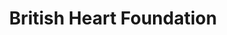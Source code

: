 ---
title: "British Heart Foundation"
url: /grantham/british-heart-foundation-high-street/
shop: charity
---